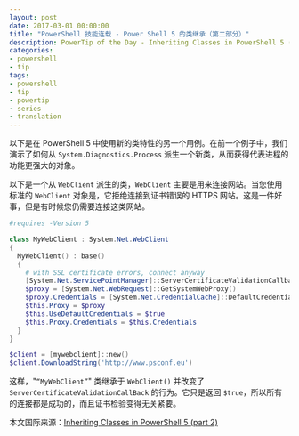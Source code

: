```yaml
---
layout: post
date: 2017-03-01 00:00:00
title: "PowerShell 技能连载 - Power Shell 5 的类继承（第二部分）"
description: PowerTip of the Day - Inheriting Classes in PowerShell 5 (part 2)
categories:
- powershell
- tip
tags:
- powershell
- tip
- powertip
- series
- translation
---
```

以下是在 PowerShell 5 中使用新的类特性的另一个用例。在前一个例子中，我们演示了如何从 `System.Diagnostics.Process` 派生一个新类，从而获得代表进程的功能更强大的对象。

以下是一个从 `WebClient` 派生的类，`WebClient` 主要是用来连接网站。当您使用标准的 `WebClient` 对象是，它拒绝连接到证书错误的 HTTPS 网站。这是一件好事，但是有时候您仍需要连接这类网站。

```powershell
#requires -Version 5

class MyWebClient : System.Net.WebClient
{
  MyWebClient() : base()
  {
    # with SSL certificate errors, connect anyway
    [System.Net.ServicePointManager]::ServerCertificateValidationCallback = { $true }
    $proxy = [System.Net.WebRequest]::GetSystemWebProxy()
    $proxy.Credentials = [System.Net.CredentialCache]::DefaultCredentials
    $this.Proxy = $proxy
    $this.UseDefaultCredentials = $true
    $this.Proxy.Credentials = $this.Credentials
  }
}

$client = [mywebclient]::new()
$client.DownloadString('http://www.psconf.eu')
```

这样，"`“MyWebClient”`" 类继承于 `WebClient()` 并改变了 `ServerCertificateValidationCallBack` 的行为。它只是返回 `$true`，所以所有的连接都是成功的，而且证书检验变得无关紧要。

<!--more-->
本文国际来源：[Inheriting Classes in PowerShell 5 (part 2)](http://community.idera.com/powershell/powertips/b/tips/posts/inheriting-classes-in-powershell-5-part-2)
